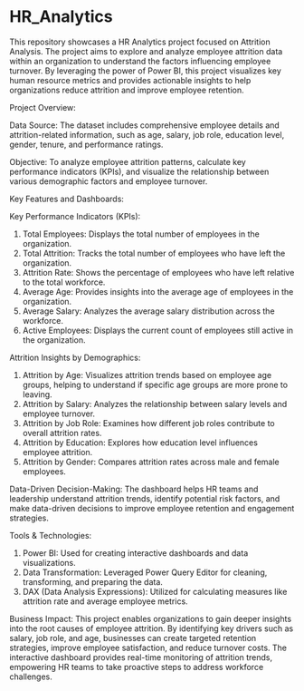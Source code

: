 # HR_Analytics
This repository showcases a HR Analytics project focused on Attrition Analysis. The project aims to explore and analyze employee attrition data within an organization to understand the factors influencing employee turnover. By leveraging the power of Power BI, this project visualizes key human resource metrics and provides actionable insights to help organizations reduce attrition and improve employee retention.

Project Overview:

Data Source:
The dataset includes comprehensive employee details and attrition-related information, such as age, salary, job role, education level, gender, tenure, and performance ratings.

Objective:
To analyze employee attrition patterns, calculate key performance indicators (KPIs), and visualize the relationship between various demographic factors and employee turnover.

Key Features and Dashboards:

Key Performance Indicators (KPIs):

1. Total Employees: Displays the total number of employees in the organization.
2. Total Attrition: Tracks the total number of employees who have left the organization.
3. Attrition Rate: Shows the percentage of employees who have left relative to the total workforce.
4. Average Age: Provides insights into the average age of employees in the organization.
5. Average Salary: Analyzes the average salary distribution across the workforce.
6. Active Employees: Displays the current count of employees still active in the organization.

Attrition Insights by Demographics:

1. Attrition by Age: Visualizes attrition trends based on employee age groups, helping to understand if specific age groups are more prone to leaving.
2. Attrition by Salary: Analyzes the relationship between salary levels and employee turnover.
3. Attrition by Job Role: Examines how different job roles contribute to overall attrition rates.
4. Attrition by Education: Explores how education level influences employee attrition.
5. Attrition by Gender: Compares attrition rates across male and female employees.

Data-Driven Decision-Making:
The dashboard helps HR teams and leadership understand attrition trends, identify potential risk factors, and make data-driven decisions to improve employee retention and engagement strategies.

Tools & Technologies:
1. Power BI: Used for creating interactive dashboards and data visualizations.
2. Data Transformation: Leveraged Power Query Editor for cleaning, transforming, and preparing the data.
3. DAX (Data Analysis Expressions): Utilized for calculating measures like attrition rate and average employee metrics.

Business Impact:
This project enables organizations to gain deeper insights into the root causes of employee attrition. By identifying key drivers such as salary, job role, and age, businesses can create targeted retention strategies, improve employee satisfaction, and reduce turnover costs. The interactive dashboard provides real-time monitoring of attrition trends, empowering HR teams to take proactive steps to address workforce challenges.
